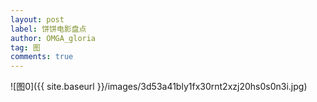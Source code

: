 ```yaml
---
layout: post
label: 饼饼电影盘点
author: OMGA_gloria
tag: 图
comments: true
---
```



![图0]({{ site.baseurl }}/images/3d53a41bly1fx30rnt2xzj20hs0s0n3i.jpg)